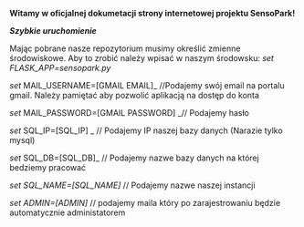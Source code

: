 **Witamy w oficjalnej dokumetacji strony internetowej projektu SensoPark!**

_**Szybkie uruchomienie**_

Mając pobrane nasze repozytorium musimy określić zmienne środowiskowe. Aby to zrobić należy wpisać w naszym środowsku:
_set FLASK_APP=sensopark.py_

_set_ MAIL_USERNAME=[GMAIL EMAIL]_ //Podajemy swój email na portalu gmail. Należy pamiętać aby pozwolić aplikacją na dostęp do konta

_set_ MAIL_PASSWORD=[GMAIL PASSWORD] _// Podajemy hasło

_set_ SQL_IP=[SQL_IP] _ // Podajemy IP naszej bazy danych (Narazie tylko mysql)

_set_ SQL_DB=[SQL_DB]_ // Podajemy nazwe bazy danych na której bedziemy pracować

__set_ SQL_NAME=[SQL_NAME]_ // Podajemy nazwe naszej instancji

__set_ ADMIN=[ADMIN]_ // podajemy maila który po zarajestrowaniu będzie automatycznie administatorem
